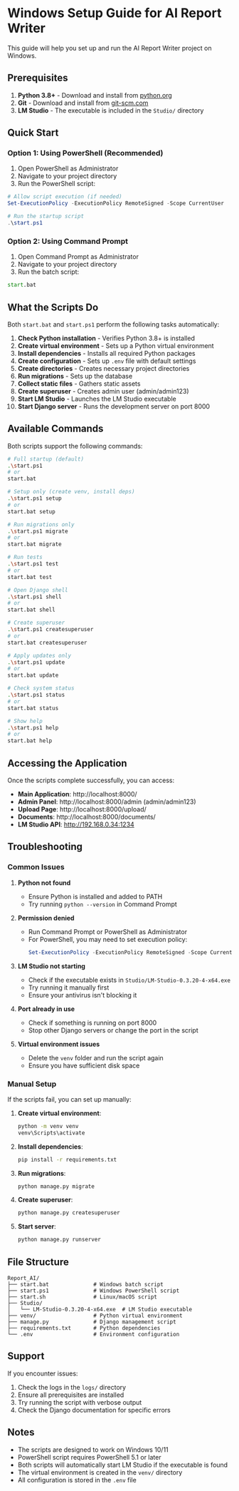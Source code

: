# Windows Setup Guide for AI Report Writer

This guide will help you set up and run the AI Report Writer project on Windows.

## Prerequisites

1. **Python 3.8+** - Download and install from [python.org](https://www.python.org/downloads/)
2. **Git** - Download and install from [git-scm.com](https://git-scm.com/download/win)
3. **LM Studio** - The executable is included in the `Studio/` directory

## Quick Start

### Option 1: Using PowerShell (Recommended)

1. Open PowerShell as Administrator
2. Navigate to your project directory
3. Run the PowerShell script:

```powershell
# Allow script execution (if needed)
Set-ExecutionPolicy -ExecutionPolicy RemoteSigned -Scope CurrentUser

# Run the startup script
.\start.ps1
```

### Option 2: Using Command Prompt

1. Open Command Prompt as Administrator
2. Navigate to your project directory
3. Run the batch script:

```cmd
start.bat
```

## What the Scripts Do

Both `start.bat` and `start.ps1` perform the following tasks automatically:

1. **Check Python installation** - Verifies Python 3.8+ is installed
2. **Create virtual environment** - Sets up a Python virtual environment
3. **Install dependencies** - Installs all required Python packages
4. **Create configuration** - Sets up `.env` file with default settings
5. **Create directories** - Creates necessary project directories
6. **Run migrations** - Sets up the database
7. **Collect static files** - Gathers static assets
8. **Create superuser** - Creates admin user (admin/admin123)
9. **Start LM Studio** - Launches the LM Studio executable
10. **Start Django server** - Runs the development server on port 8000

## Available Commands

Both scripts support the following commands:

```bash
# Full startup (default)
.\start.ps1
# or
start.bat

# Setup only (create venv, install deps)
.\start.ps1 setup
# or
start.bat setup

# Run migrations only
.\start.ps1 migrate
# or
start.bat migrate

# Run tests
.\start.ps1 test
# or
start.bat test

# Open Django shell
.\start.ps1 shell
# or
start.bat shell

# Create superuser
.\start.ps1 createsuperuser
# or
start.bat createsuperuser

# Apply updates only
.\start.ps1 update
# or
start.bat update

# Check system status
.\start.ps1 status
# or
start.bat status

# Show help
.\start.ps1 help
# or
start.bat help
```

## Accessing the Application

Once the scripts complete successfully, you can access:

- **Main Application**: http://localhost:8000/
- **Admin Panel**: http://localhost:8000/admin (admin/admin123)
- **Upload Page**: http://localhost:8000/upload/
- **Documents**: http://localhost:8000/documents/
- **LM Studio API**: http://192.168.0.34:1234

## Troubleshooting

### Common Issues

1. **Python not found**
   - Ensure Python is installed and added to PATH
   - Try running `python --version` in Command Prompt

2. **Permission denied**
   - Run Command Prompt or PowerShell as Administrator
   - For PowerShell, you may need to set execution policy:
     ```powershell
     Set-ExecutionPolicy -ExecutionPolicy RemoteSigned -Scope CurrentUser
     ```

3. **LM Studio not starting**
   - Check if the executable exists in `Studio/LM-Studio-0.3.20-4-x64.exe`
   - Try running it manually first
   - Ensure your antivirus isn't blocking it

4. **Port already in use**
   - Check if something is running on port 8000
   - Stop other Django servers or change the port in the script

5. **Virtual environment issues**
   - Delete the `venv` folder and run the script again
   - Ensure you have sufficient disk space

### Manual Setup

If the scripts fail, you can set up manually:

1. **Create virtual environment**:
   ```cmd
   python -m venv venv
   venv\Scripts\activate
   ```

2. **Install dependencies**:
   ```cmd
   pip install -r requirements.txt
   ```

3. **Run migrations**:
   ```cmd
   python manage.py migrate
   ```

4. **Create superuser**:
   ```cmd
   python manage.py createsuperuser
   ```

5. **Start server**:
   ```cmd
   python manage.py runserver
   ```

## File Structure

```
Report_AI/
├── start.bat              # Windows batch script
├── start.ps1              # Windows PowerShell script
├── start.sh               # Linux/macOS script
├── Studio/
│   └── LM-Studio-0.3.20-4-x64.exe  # LM Studio executable
├── venv/                  # Python virtual environment
├── manage.py              # Django management script
├── requirements.txt       # Python dependencies
└── .env                   # Environment configuration
```

## Support

If you encounter issues:

1. Check the logs in the `logs/` directory
2. Ensure all prerequisites are installed
3. Try running the script with verbose output
4. Check the Django documentation for specific errors

## Notes

- The scripts are designed to work on Windows 10/11
- PowerShell script requires PowerShell 5.1 or later
- Both scripts will automatically start LM Studio if the executable is found
- The virtual environment is created in the `venv/` directory
- All configuration is stored in the `.env` file 